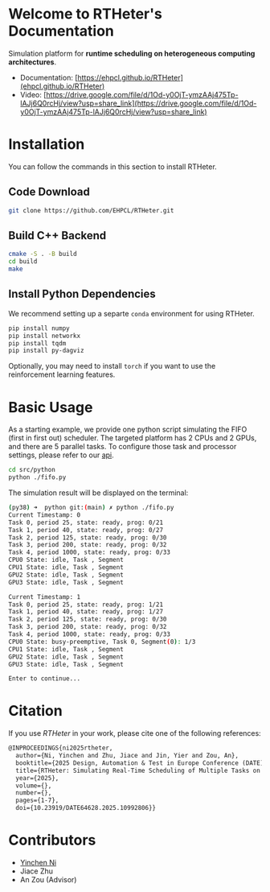 # Welcome to RTHeter's Documentation

Simulation platform for **runtime scheduling on heterogeneous computing architectures**.

- Documentation: [https://ehpcl.github.io/RTHeter](ehpcl.github.io/RTHeter)
- Video: [https://drive.google.com/file/d/1Od-y0OjT-ymzAAj475Tp-lAJj6Q0rcHj/view?usp=share_link](https://drive.google.com/file/d/1Od-y0OjT-ymzAAj475Tp-lAJj6Q0rcHj/view?usp=share_link)


# Installation

You can follow the commands in this section to install RTHeter.

## Code Download 

```bash
git clone https://github.com/EHPCL/RTHeter.git
```

## Build C++ Backend

```bash
cmake -S . -B build
cd build
make
```

## Install Python Dependencies

We recommend setting up a separte `conda` environment for using RTHeter. 

```bash
pip install numpy
pip install networkx
pip install tqdm
pip install py-dagviz
```

Optionally, you may need to install `torch` if you want to use the reinforcement learning features.

# Basic Usage


As a starting example, we provide one python script simulating the FIFO (first in first out) scheduler. The targeted platform has 2 CPUs and 2 GPUs, and there are 5 parallel tasks. To configure those task and processor settings, please refer to our [api](api.md).


```bash
cd src/python
python ./fifo.py
```

The simulation result will be displayed on the terminal:
```bash
(py38) ➜  python git:(main) ✗ python ./fifo.py 
Current Timestamp: 0
Task 0, period 25, state: ready, prog: 0/21
Task 1, period 40, state: ready, prog: 0/27
Task 2, period 125, state: ready, prog: 0/30
Task 3, period 200, state: ready, prog: 0/32
Task 4, period 1000, state: ready, prog: 0/33
CPU0 State: idle, Task , Segment
CPU1 State: idle, Task , Segment
GPU2 State: idle, Task , Segment
GPU3 State: idle, Task , Segment

Current Timestamp: 1
Task 0, period 25, state: ready, prog: 1/21
Task 1, period 40, state: ready, prog: 1/27
Task 2, period 125, state: ready, prog: 0/30
Task 3, period 200, state: ready, prog: 0/32
Task 4, period 1000, state: ready, prog: 0/33
CPU0 State: busy-preemptive, Task 0, Segment(0): 1/3
CPU1 State: idle, Task , Segment
GPU2 State: idle, Task , Segment
GPU3 State: idle, Task , Segment

Enter to continue...
```


# Citation

If you use *RTHeter* in your work, please cite one of the following references:

```tex
@INPROCEEDINGS{ni2025rtheter,
  author={Ni, Yinchen and Zhu, Jiace and Jin, Yier and Zou, An},
  booktitle={2025 Design, Automation & Test in Europe Conference (DATE)}, 
  title={RTHeter: Simulating Real-Time Scheduling of Multiple Tasks on Heterogeneous Architectures}, 
  year={2025},
  volume={},
  number={},
  pages={1-7},
  doi={10.23919/DATE64628.2025.10992806}}
```

# Contributors

- <a href="https://hamham223.com" target="_blank">Yinchen Ni</a>
- Jiace Zhu
- An Zou (Advisor)

